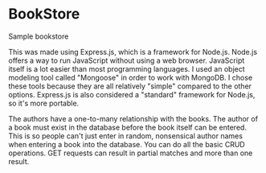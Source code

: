 # BookStore
Sample bookstore

This was made using Express.js, which is a framework for Node.js. Node.js offers a way to run JavaScript without using a web browser. JavaScript itself is a lot easier than most programming languages. I used an object modeling tool called "Mongoose" in order to work with MongoDB. I chose these tools because they are all relatively "simple" compared to the other options. Express.js is also considered a "standard" framework for Node.js, so it's more portable.

The authors have a one-to-many relationship with the books. The author of a book must exist in the database before the book itself can be entered. This is so people can't just enter in random, nonsensical author names when entering a book into the database. You can do all the basic CRUD operations. GET requests can result in partial matches and more than one result.
